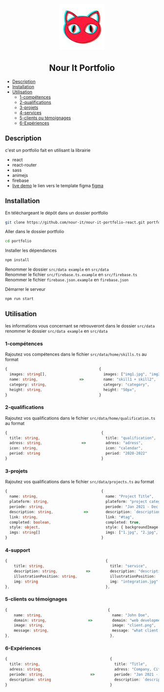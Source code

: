 <div align='center'>
  <img src="./public/logo512.png" width="150"/>
  <h1>Nour It Portfolio</h1>
</div>

<!-- START doctoc generated TOC please keep comment here to allow auto update -->
<!-- DON'T EDIT THIS SECTION, INSTEAD RE-RUN doctoc TO UPDATE -->
- [Description](#description)
- [Installation](#installation)
- [Utilisation](#utilisation)
  - [1-compétences](#1-compétences)
  - [2-qualifications](#2-qualifications)
  - [3-projets](#3-projets)
  - [4-services](#4-support)
  - [5-clients ou témoignages](#5-clients-ou-témoignages)
  - [6-Expériences](#6-expériences)
<!-- - [Contribuer](#contribuer)
- [Licence](#licence)
- [Auteurs](#auteurs)
- [Remerciements](#remerciements) -->

<!-- END doctoc generated TOC please keep comment here to allow auto update -->

## Description
c'est un portfolio fait en utilisant la librairie
- react
- react-router
- sass
- animejs
- firebase
- [live demo](https://nour-it-portfolio.web.app)
le lien vers le template figma [figma](https://www.figma.com/design/uOIw8brVkGT0wZnfby0NfU/nourit-(Community)?node-id=0-1&t=FCtFLjZDMC7RKo2i-0)

## Installation
En téléchargeant le dépôt dans un dossier portfolio

```bash
git clone https://github.com/nour-it/nour-it-portfolio-react.git portfolio
```

Aller dans le dossier portfolio

```bash
cd portfolio
```

Installer les dépendances

```bash
npm install
```

Renommer le dossier `src/data example` en `src/data` <br/>
Renommer le fichier `src/firebase.ts.example` en `src/firebase.ts` <br/>
Renommer le fichier `firebase.json.example` en `firebase.json` <br/>

Démarrer le serveur

```bash
npm run start
```

## Utilisation

les informations vous concernant se retrouveront dans le dossier `src/data`
renommer le dossier `src/data example` en `src/data`

### 1-compétences
Rajoutez vos compétences dans le fichier `src/data/home/skills.ts`
au format
```typescript
{                                          {
  images: string[],                          images: ["img1.jpg", "img2.png"],
  name: string,                   =>         name: "skill1 + skill2",
  category: string,                          category: "category",
  height: string,                            height: "50px",
}                                          }
```

### 2-qualifications
Rajoutez vos qualifications dans le fichier `src/data/home/qualification.ts`
au format
```typescript
{                                           {
  title: string,                              title: "qualification",
  adress: string,                  =>         adress: "adress",
  icon: string,                               icon: "calendar",
  period: string                              period: "2020-2022"
}                                           }
```

### 3-projets
Rajoutez vos qualifications dans le fichier `src/data/projects.ts`
au format

```typescript
{                                           {
  name: string,                               name: "Project Title",
  plateform: string,                          plateform: "project category",
  periode: string,                            periode: "Jan 2021 - Dec 2021",
  description: string,              =>        description: `description`
  link: string,                               link: "#tag",
  completed: boolean,                         completed: true,
  style: object,                              style: { backgroundImage: "url(/logo.png)", backgroundColor: "red" },
  imgs: string[]                              imgs: ["1.jpg", "2.jpg", "3.jpg"]
}                                           }
```


### 4-support

```typescript
{                                             {
    title: string,                              title: "service",
    description: string,             =>         description: "description",
    illustrationPosition: string,               illustrationPosition: `left`,
    img: string                                 img: "integration.jpg"
},                                            },
```

### 5-clients ou témoignages
```typescript
{                                              {
    name: string,                                name: "John Doe",
    domain: string,                   =>         domain: "web development"
    image: string,                               image: "client.png",
    message: string,                             message: "what client said"
},                                              },
```
### 6-Expériences
```typescript
{                                               {
  title: string,                                  title: "Title",
  adress: string,                                 adress: "Company, City-State",
  periode: string,                     =>         periode: "Jan 2021 - Dec 2021",
  description: string                             description: `description`
}                                               }

```

<!-- ## Contribuer

## Licence

## Auteurs -->

<!-- ## Remerciements -->
